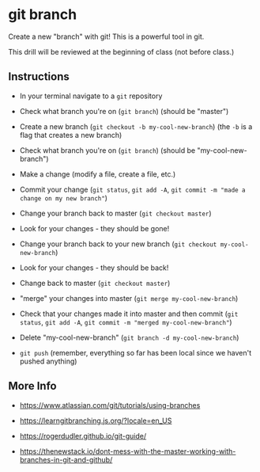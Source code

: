 # git branch

Create a new "branch" with git! This is a powerful tool in git.

This drill will be reviewed at the beginning of class (not before class.)

## Instructions

- In your terminal navigate to a `git` repository

- Check what branch you're on (`git branch`) (should be "master")

- Create a new branch (`git checkout -b my-cool-new-branch`) (the `-b` is a flag that creates a new branch)

- Check what branch you're on (`git branch`) (should be "my-cool-new-branch")

- Make a change (modify a file, create a file, etc.)

- Commit your change (`git status`, `git add -A`, `git commit -m "made a change on my new branch"`)

- Change your branch back to master (`git checkout master`)

- Look for your changes - they should be gone!

- Change your branch back to your new branch (`git checkout my-cool-new-branch`)

- Look for your changes - they should be back!

- Change back to master (`git checkout master`)

- "merge" your changes into master (`git merge my-cool-new-branch`)

- Check that your changes made it into master and then commit (`git status`, `git add -A`, `git commit -m "merged my-cool-new-branch"`)

- Delete "my-cool-new-branch" (`git branch -d my-cool-new-branch`)

- `git push` (remember, everything so far has been local since we haven't pushed anything)

## More Info

- https://www.atlassian.com/git/tutorials/using-branches

- https://learngitbranching.js.org/?locale=en_US

- https://rogerdudler.github.io/git-guide/

- https://thenewstack.io/dont-mess-with-the-master-working-with-branches-in-git-and-github/
